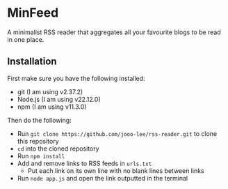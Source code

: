 # MinFeed

A minimalist RSS reader that aggregates all your favourite blogs to be read in
one place.

## Installation

First make sure you have the following installed:

- git (I am using v2.37.2)
- Node.js (I am using v22.12.0)
- npm (I am using v11.3.0)

Then do the following:

- Run `git clone https://github.com/jooo-lee/rss-reader.git` to clone this
  repository
- `cd` into the cloned repository
- Run `npm install`
- Add and remove links to RSS feeds in `urls.txt`
  - Put each link on its own line with no blank lines between links
- Run `node app.js` and open the link outputted in the terminal
